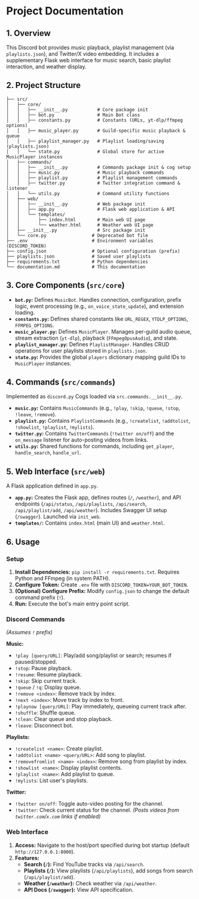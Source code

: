 # Project Documentation

## 1. Overview

This Discord bot provides music playback, playlist management (via `playlists.json`), and Twitter/X video embedding. It includes a supplementary Flask web interface for music search, basic playlist interaction, and weather display.

## 2. Project Structure

```
├── src/
│   ├── core/
│   │   ├── __init__.py           # Core package init
│   │   ├── bot.py                # Main Bot class
│   │   ├── constants.py          # Constants (URLs, yt-dlp/ffmpeg options)
│   │   ├── music_player.py       # Guild-specific music playback & queue
│   │   ├── playlist_manager.py   # Playlist loading/saving (playlists.json)
│   │   └── state.py              # Global store for active MusicPlayer instances
│   ├── commands/
│   │   ├── __init__.py           # Commands package init & cog setup
│   │   ├── music.py              # Music playback commands
│   │   ├── playlist.py           # Playlist management commands
│   │   ├── twitter.py            # Twitter integration command & listener
│   │   └── utils.py              # Command utility functions
│   ├── web/
│   │   ├── __init__.py           # Web package init
│   │   ├── app.py                # Flask web application & API
│   │   └── templates/
│   │       ├── index.html        # Main web UI page
│   │       └── weather.html      # Weather web UI page
│   ├── __init__.py               # Src package init
│   └── core.py                 # Deprecated bot file
├── .env                        # Environment variables (DISCORD_TOKEN)
├── config.json                 # Optional configuration (prefix)
├── playlists.json              # Saved user playlists
├── requirements.txt            # Python dependencies
└── documentation.md            # This documentation
```

## 3. Core Components (`src/core`)

*   **`bot.py`:** Defines `MusicBot`. Handles connection, configuration, prefix logic, event processing (e.g., `on_voice_state_update`), and extension loading.
*   **`constants.py`:** Defines shared constants like `URL_REGEX`, `YTDLP_OPTIONS`, `FFMPEG_OPTIONS`.
*   **`music_player.py`:** Defines `MusicPlayer`. Manages per-guild audio queue, stream extraction (`yt-dlp`), playback (`FFmpegOpusAudio`), and state.
*   **`playlist_manager.py`:** Defines `PlaylistManager`. Handles CRUD operations for user playlists stored in `playlists.json`.
*   **`state.py`:** Provides the global `players` dictionary mapping guild IDs to `MusicPlayer` instances.

## 4. Commands (`src/commands`)

Implemented as `discord.py` Cogs loaded via `src.commands.__init__.py`.

*   **`music.py`:** Contains `MusicCommands` (e.g., `!play`, `!skip`, `!queue`, `!stop`, `!leave`, `!remove`).
*   **`playlist.py`:** Contains `PlaylistCommands` (e.g., `!createlist`, `!addtolist`, `!showlist`, `!playlist`, `!mylists`).
*   **`twitter.py`:** Contains `TwitterCommands` (`!twitter on/off`) and the `on_message` listener for auto-posting videos from links.
*   **`utils.py`:** Shared functions for commands, including `get_player`, `handle_search`, `handle_url`.

## 5. Web Interface (`src/web`)

A Flask application defined in `app.py`.

*   **`app.py`:** Creates the Flask app, defines routes (`/`, `/weather`), and API endpoints (`/api/status`, `/api/playlists`, `/api/search`, `/api/playlist/add`, `/api/weather`). Includes Swagger UI setup (`/swagger`). Launched via `init_web`.
*   **`templates/`:** Contains `index.html` (main UI) and `weather.html`.

## 6. Usage

### Setup

1.  **Install Dependencies:** `pip install -r requirements.txt`. Requires Python and FFmpeg (in system PATH).
2.  **Configure Token:** Create `.env` file with `DISCORD_TOKEN=YOUR_BOT_TOKEN`.
3.  **(Optional) Configure Prefix:** Modify `config.json` to change the default command prefix (`!`).
4.  **Run:** Execute the bot's main entry point script.

### Discord Commands

*(Assumes `!` prefix)*

**Music:**

*   `!play [query/URL]`: Play/add song/playlist or search; resumes if paused/stopped.
*   `!stop`: Pause playback.
*   `!resume`: Resume playback.
*   `!skip`: Skip current track.
*   `!queue` / `!q`: Display queue.
*   `!remove <index>`: Remove track by index.
*   `!next <index>`: Move track by index to front.
*   `!playnow [query/URL]`: Play immediately, queueing current track after.
*   `!shuffle`: Shuffle queue.
*   `!clean`: Clear queue and stop playback.
*   `!leave`: Disconnect bot.

**Playlists:**

*   `!createlist <name>`: Create playlist.
*   `!addtolist <name> <query/URL>`: Add song to playlist.
*   `!removefromlist <name> <index>`: Remove song from playlist by index.
*   `!showlist <name>`: Display playlist contents.
*   `!playlist <name>`: Add playlist to queue.
*   `!mylists`: List user's playlists.

**Twitter:**

*   `!twitter on/off`: Toggle auto-video posting for the channel.
*   `!twitter`: Check current status for the channel.
    *(Posts videos from `twitter.com`/`x.com` links if enabled)*

### Web Interface

1.  **Access:** Navigate to the host/port specified during bot startup (default `http://127.0.0.1:8000`).
2.  **Features:**
    *   **Search (`/`):** Find YouTube tracks via `/api/search`.
    *   **Playlists (`/`):** View playlists (`/api/playlists`), add songs from search (`/api/playlist/add`).
    *   **Weather (`/weather`):** Check weather via `/api/weather`.
    *   **API Docs (`/swagger`):** View API specification.